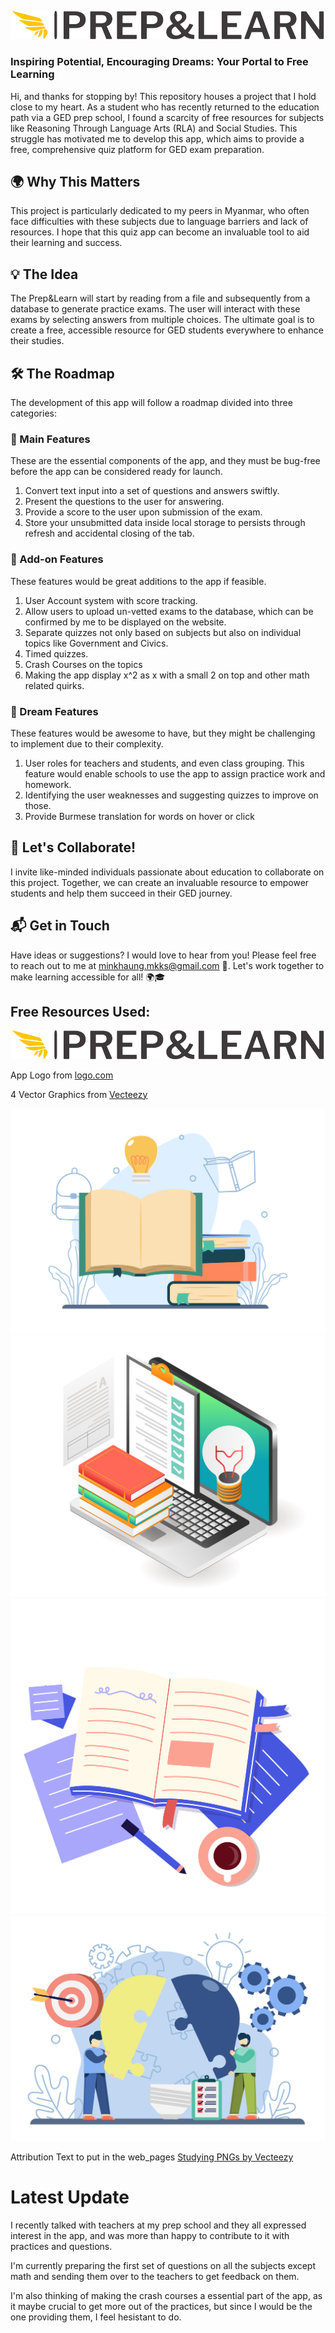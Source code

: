 ![Prep & Learn](./public/assets/imgs/logo-no-background.png)

### Inspiring Potential, Encouraging Dreams: Your Portal to Free Learning

Hi, and thanks for stopping by! This repository houses a project that I hold close to my heart. As a student who has recently returned to the education path via a GED prep school, I found a scarcity of free resources for subjects like Reasoning Through Language Arts (RLA) and Social Studies. This struggle has motivated me to develop this app, which aims to provide a free, comprehensive quiz platform for GED exam preparation.

## 🌍 Why This Matters

This project is particularly dedicated to my peers in Myanmar, who often face difficulties with these subjects due to language barriers and lack of resources. I hope that this quiz app can become an invaluable tool to aid their learning and success.

## 💡 The Idea 

The Prep&Learn will start by reading from a file and subsequently from a database to generate practice exams. The user will interact with these exams by selecting answers from multiple choices. The ultimate goal is to create a free, accessible resource for GED students everywhere to enhance their studies.

## 🛠️ The Roadmap

The development of this app will follow a roadmap divided into three categories: 

### 🎯 Main Features 
These are the essential components of the app, and they must be bug-free before the app can be considered ready for launch.
1. Convert text input into a set of questions and answers swiftly.
2. Present the questions to the user for answering.
3. Provide a score to the user upon submission of the exam.
4. Store your unsubmitted data inside local storage to persists through refresh and accidental closing of the tab.

### 🎈 Add-on Features 
These features would be great additions to the app if feasible.
1. User Account system with score tracking.
2. Allow users to upload un-vetted exams to the database, which can be confirmed by me to be displayed on the website.
3. Separate quizzes not only based on subjects but also on individual topics like Government and Civics.
4. Timed quizzes.
5. Crash Courses on the topics
6. Making the app display x^2 as x with a small 2 on top and other math related quirks.

### 🌈 Dream Features 
These features would be awesome to have, but they might be challenging to implement due to their complexity.
1. User roles for teachers and students, and even class grouping. This feature would enable schools to use the app to assign practice work and homework.
2. Identifying the user weaknesses and suggesting quizzes to improve on those.
3. Provide Burmese translation for words on hover or click

## 🤝 Let's Collaborate!

I invite like-minded individuals passionate about education to collaborate on this project. Together, we can create an invaluable resource to empower students and help them succeed in their GED journey.

## 📬 Get in Touch

Have ideas or suggestions? I would love to hear from you! Please feel free to reach out to me at [minkhaung.mkks@gmail.com](mailto:minkhaung.mkks@gmail.com) 📧. Let's work together to make learning accessible for all! 🌍🎓

## Free Resources Used:

![Prep & Learn](./public/assets/imgs/logo-no-background.png)

App Logo from [logo.com](https://logo.com/)

4 Vector Graphics from [Vecteezy](https://www.vecteezy.com/)

![Studying Vector Graphic](./public/assets/imgs/590.jpg)
![Studying Vector Graphic](./public/assets/imgs/AI.jpg)
![Studying Vector Graphic](./public/assets/imgs/book.png)
![Problem Solving Vector Graphic](./public/assets/imgs/636_generated.jpg)

Attribution Text to put in the web_pages
<a href="https://www.vecteezy.com/free-png/studying">Studying PNGs by Vecteezy</a>

# Latest Update

I recently talked with teachers at my prep school and they all expressed interest in the app, and was more than happy to contribute to it with practices and questions. 

I'm currently preparing the first set of questions on all the subjects except math and sending them over to the teachers to get feedback on them.

I'm also thinking of making the crash courses a essential part of the app, as it maybe crucial to get more out of the practices, but since I would be the one providing them, I feel hesistant to do.

